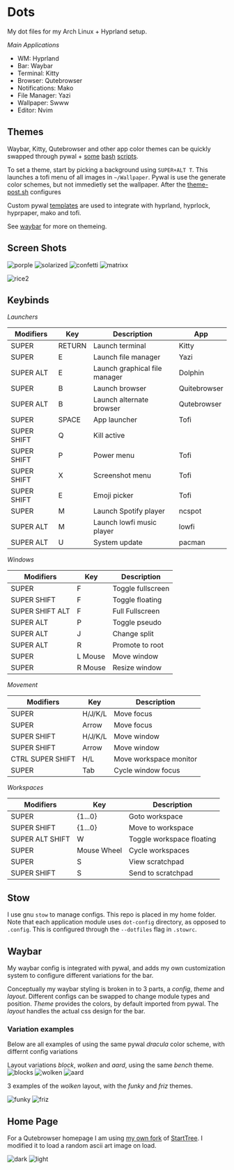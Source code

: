 # Dots

My dot files for my Arch Linux + Hyprland setup. 

*Main Applications*

- WM: Hyprland
- Bar: Waybar
- Terminal: Kitty
- Browser: Qutebrowser
- Notifications: Mako
- File Manager: Yazi
- Wallpaper: Swww
- Editor: Nvim

## Themes

Waybar, Kitty, Qutebrowser and other app color themes can be quickly swapped through pywal + [some](scripts/bin/theme.sh) [bash](scripts/bin/post-theme.sh) [scripts](scripts/bin/theme-variant.sh).

To set a theme, start by picking a background using `SUPER+ALT T`. This launches a tofi menu of all images in `~/Wallpaper`. Pywal is use the generate color schemes, but not immedietly set the wallpaper. After the [theme-post.sh](scripts/bin/theme-post.sh) configures 

Custom pywal [templates](wal/dot-config/wal/templates) are used to integrate with hyprland, hyprlock, hyprpaper, mako and tofi.

See [waybar](#waybar) for more on themeing.

## Screen Shots

![porple](images/rice-porple.png)
![solarized](images/rice-solarized.png)
![confetti](images/rice-confetti.png)
![matrixx](images/rice-matrixx.png)

![rice2](images/rice2.png)


## Keybinds

*Launchers*

| Modifiers | Key | Description | App |
| --------- | --- | ----------- | --- |
| SUPER | RETURN | Launch terminal | Kitty |
| SUPER | E | Launch file manager | Yazi |
| SUPER ALT | E | Launch graphical file manager | Dolphin |
| SUPER | B | Launch browser | Quitebrowser |
| SUPER ALT | B | Launch alternate browser | Qutebrowser |
| SUPER | SPACE | App launcher | Tofi |
| SUPER SHIFT | Q | Kill active | |
| SUPER SHIFT | P | Power menu | Tofi |
| SUPER SHIFT | X | Screenshot menu | Tofi |
| SUPER SHIFT | E | Emoji picker | Tofi | 
| SUPER | M | Launch Spotify player | ncspot |
| SUPER ALT | M | Launch lowfi music player | lowfi |
| SUPER ALT | U | System update | pacman |

*Windows*

| Modifiers | Key | Description |
| --------- | --- | ----------- |
| SUPER | F | Toggle fullscreen |
| SUPER SHIFT | F | Toggle floating |
| SUPER SHIFT ALT | F | Full Fullscreen |
| SUPER ALT | P | Toggle pseudo |
| SUPER ALT | J | Change split |
| SUPER ALT | R | Promote to root |
| SUPER | L Mouse | Move window |
| SUPER | R Mouse | Resize window |


*Movement*

| Modifiers | Key | Description |
| --------- | --- | ----------- |
| SUPER | H/J/K/L | Move focus |
| SUPER | Arrow | Move focus |
| SUPER SHIFT | H/J/K/L | Move window |
| SUPER SHIFT | Arrow | Move window |
| CTRL SUPER SHIFT | H/L | Move workspace monitor |
| SUPER | Tab | Cycle window focus |

*Workspaces*

| Modifiers | Key | Description |
| --------- | --- | ----------- |
| SUPER | {1...0} | Goto workspace |
| SUPER SHIFT | {1...0} | Move to workspace |
| SUPER ALT SHIFT | W | Toggle workspace floating |
| SUPER | Mouse Wheel | Cycle workspaces |
| SUPER | S | View scratchpad |
| SUPER SHIFT | S | Send to scratchpad |


## Stow

I use gnu `stow` to manage configs. This repo is placed in my home folder. Note that each application module uses `dot-config` directory, as opposed to `.config`. This is configured through the `--dotfiles` flag in `.stowrc`. 

## Waybar

My waybar config is integrated with pywal, and adds my own customization system to configure different variations for the bar.

Conceptually my waybar styling is broken in to 3 parts, a *config*, *theme* and *layout*. Different configs can be swapped to change module types and position. *Theme* provides the colors, by default imported from pywal. The *layout* handles the actual css design for the bar.

### Variation examples

Below are all examples of using the same pywal *dracula* color scheme, with differnt config variations

Layout variations *block*, *wolken* and *aard*, using the same *bench* theme.
![blocks](images/bar-bench.png)
![wolken](images/bar-bench.png)
![aard](images/bar-bench.png)

3 examples of the *wolken* layout, with the *funky* and *friz* themes.

![funky](images/bar-funky.png)
![friz](images/bar-friz.png)

## Home Page

For a Qutebrowser homepage I am using [my own fork](https://github.com/ademey/StartTree) of [StartTree](https://github.com/Paul-Houser/StartTree). I modified it to load a random ascii art image on load.

![dark](images/start-dark.png)
![light](images/start-light.png)


